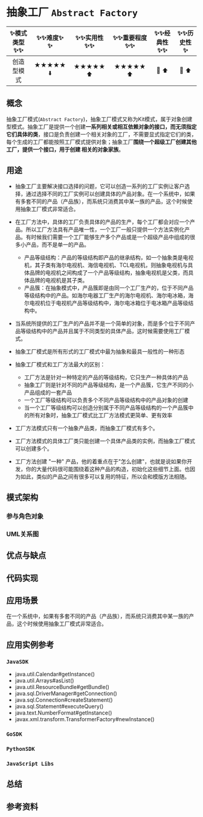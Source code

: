 # 抽象工厂 `Abstract Factory`

| :sparkles:模式类型:sparkles::sparkles:|:sparkles::sparkles:难度:sparkles:  :sparkles: | :sparkles::sparkles:实用性:sparkles::sparkles: | :sparkles::sparkles:重要程度:sparkles::sparkles: |  :sparkles::sparkles:经典性:sparkles::sparkles: | :sparkles::sparkles:历史性:sparkles: |
| :----------------------------------------: | :-----------------------------------------------: | :-------------------------------------------------: | :----------------------------------------------------: | :--------------------------------------------------: | :--------------------------------------: |
|              创造型模式                              |                ★★★★★ :arrow_down:                 |                  ★★★★★ :arrow_up:                   |                    ★★★★★ :arrow_up:                    |              :green_heart:  :arrow_up:               |        :green_heart:  :arrow_up:         |

## 概念
抽象工厂模式(`Abstract Factory`)，抽象工厂模式又称为Kit模式，属于对象创建型模式。抽象工厂是提供一个创建**一系列相关或相互依赖对象的接口，而无须指定它们具体的类**，接口是负责创建一个相关对象的工厂，不需要显式指定它们的类，每个生成的工厂都能按照工厂模式提供对象；抽象工厂**围绕一个超级工厂创建其他工厂，提供一个接口，用于创建 相关的对象家族**。


## 用途
+ 抽象工厂主要解决接口选择的问题，它可以创造一系列的工厂实例让客户选择，通过选择不同的工厂实例可以创建具体的产品对象。在一个系统中，如果有多套不同的产品（产品族），而系统只消费其中某一族的产品，这个时候使用抽象工厂模式非常适合。
+ 在工厂方法中，具体的工厂负责具体的产品的生产，每个工厂都会对应一个产品。所以工厂方法具有产品唯一性，一个工厂一般只提供一个方法实例化产品。有时候我们需要一个工厂能够生产多个产品或是一个超级产品中组成的很多小产品，而不是单一的产品。
	- 产品等级结构：产品的等级结构即产品的继承结构，如一个抽象类是电视机，其子类有海尔电视机、海信电视机、TCL电视机，则抽象电视机与具体品牌的电视机之间构成了一个产品等级结构，抽象电视机是父类，而具体品牌的电视机是其子类。
	- 产品簇：在抽象模式中，产品簇即是由同一个工厂生产的，位于不同产品等级结构中的产品。如海尔电器工厂生产的海尔电视机、海尔电冰箱，海尔电视机位于电视机产品等级结构中，海尔电冰箱位于电冰箱产品等级结构中。
+ 当系统所提供的工厂生产的产品并不是一个简单的对象，而是多个位于不同产品等级结构中的产品并且属于不同类型的具体产品，这时候需要使用工厂模式。
+ 抽象工厂模式是所有形式的工厂模式中最为抽象和最具一般性的一种形态
+ 抽象工厂模式和工厂方法最大的区别：
	- 工厂方法是针对一种特定的产品的等级结构，它只生产一种具体的产品
	- 抽象工厂则是针对不同的产品等级结构，是一个产品簇，它生产不同的小产品组成的一套产品
	- 一个工厂等级结构可以负责多个不同产品等级结构中的产品对象的创建 
	- 当一个工厂等级结构可以创造分别属于不同产品等级结构的一个产品簇中的所有对象时，抽象工厂模式比工厂方法模式更简单、更有效率
	
+ 工厂方法模式只有一个抽象产品类，而抽象工厂模式有多个。   
+ 工厂方法模式的具体工厂类只能创建一个具体产品类的实例，而抽象工厂模式可以创建多个。
+ 工厂方法创建 "一种" 产品，他的着重点在于"怎么创建"，也就是说如果你开发，你的大量代码很可能围绕着这种产品的构造，初始化这些细节上面。也因为如此，类似的产品之间有很多可以复用的特征，所以会和模版方法相随。	

## 模式架构


### 参与角色对象



### UML关系图



## 优点与缺点



## 代码实现



## 应用场景
在一个系统中，如果有多套不同的产品（产品族），而系统只消费其中某一族的产品，这个时候使用抽象工厂模式非常适合。


## 应用实例参考

### `JavaSDK` 
+ java.util.Calendar#getInstance()
+ java.util.Arrays#asList()
+ java.util.ResourceBundle#getBundle()
+ java.sql.DriverManager#getConnection()
+ java.sql.Connection#createStatement()
+ java.sql.Statement#executeQuery()
+ java.text.NumberFormat#getInstance()
+ javax.xml.transform.TransformerFactory#newInstance()

### `GoSDK`

### `PythonSDK`

### `JavaScript Libs`



## 总结



## 参考资料





